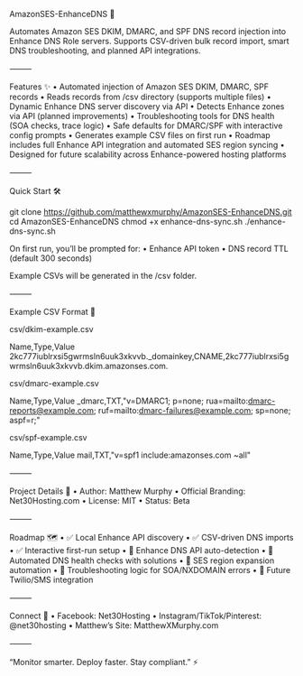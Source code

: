 AmazonSES-EnhanceDNS 🚀

Automates Amazon SES DKIM, DMARC, and SPF DNS record injection into Enhance DNS Role servers.
Supports CSV-driven bulk record import, smart DNS troubleshooting, and planned API integrations.

⸻

Features ✨
	•	Automated injection of Amazon SES DKIM, DMARC, SPF records
	•	Reads records from /csv directory (supports multiple files)
	•	Dynamic Enhance DNS server discovery via API
	•	Detects Enhance zones via API (planned improvements)
	•	Troubleshooting tools for DNS health (SOA checks, trace logic)
	•	Safe defaults for DMARC/SPF with interactive config prompts
	•	Generates example CSV files on first run
	•	Roadmap includes full Enhance API integration and automated SES region syncing
	•	Designed for future scalability across Enhance-powered hosting platforms

⸻

Quick Start 🛠️

git clone https://github.com/matthewxmurphy/AmazonSES-EnhanceDNS.git
cd AmazonSES-EnhanceDNS
chmod +x enhance-dns-sync.sh
./enhance-dns-sync.sh

On first run, you’ll be prompted for:
	•	Enhance API token
	•	DNS record TTL (default 300 seconds)

Example CSVs will be generated in the /csv folder.

⸻

Example CSV Format 📂

csv/dkim-example.csv

Name,Type,Value
2kc777iublrxsi5gwrmsln6uuk3xkvvb._domainkey,CNAME,2kc777iublrxsi5gwrmsln6uuk3xkvvb.dkim.amazonses.com.

csv/dmarc-example.csv

Name,Type,Value
_dmarc,TXT,"v=DMARC1; p=none; rua=mailto:dmarc-reports@example.com; ruf=mailto:dmarc-failures@example.com; sp=none; aspf=r;"

csv/spf-example.csv

Name,Type,Value
mail,TXT,"v=spf1 include:amazonses.com ~all"


⸻

Project Details 📝
	•	Author: Matthew Murphy
	•	Official Branding: Net30Hosting.com
	•	License: MIT
	•	Status: Beta

⸻

Roadmap 🗺️
	•	✅ Local Enhance API discovery
	•	✅ CSV-driven DNS imports
	•	✅ Interactive first-run setup
	•	🚧 Enhance DNS API auto-detection
	•	🚧 Automated DNS health checks with solutions
	•	🚧 SES region expansion automation
	•	🚧 Troubleshooting logic for SOA/NXDOMAIN errors
	•	🚧 Future Twilio/SMS integration

⸻

Connect 📣
	•	Facebook: Net30Hosting
	•	Instagram/TikTok/Pinterest: @net30hosting
	•	Matthew’s Site: MatthewXMurphy.com

⸻

“Monitor smarter. Deploy faster. Stay compliant.” ⚡
